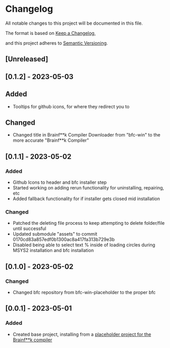 # Changelog

All notable changes to this project will be documented in this file.

The format is based on [Keep a Changelog](https://keepachangelog.com/en/1.0.0/),

and this project adheres to [Semantic Versioning](https://semver.org/spec/v2.0.0.html).

## [Unreleased]

## [0.1.2] - 2023-05-03

## Added
- Tooltips for github icons, for where they redirect you to

## Changed
- Changed title in Brainf\*\*k Compiler Downloader from "bfc-win" to the more accurate "Brainf\*\*k Compiler"

## [0.1.1] - 2023-05-02
  
### Added
- Github Icons to header and bfc installer step
- Started working on adding rerun functionality for uninstalling, repairing, etc
- Added fallback functionality for if installer gets closed mid installation

### Changed
- Patched the deleting file process to keep attempting to delete folder/file until successful
- Updated submodule "assets" to commit 0170cd83a857edf0b1300ac8a417fa313b729e3b
- Disabled being able to select text % inside of loading circles during MSYS2 installation and bfc installation

## [0.1.0] - 2023-05-02

### Changed
- Changed bfc repository from bfc-win-placeholder to the proper bfc

## [0.0.1] - 2023-05-01

### Added
- Created base project, installing from a [placeholder project for the Brainf**k compiler](https://github.com/bfcompiler/bfc-win-placeholder)

